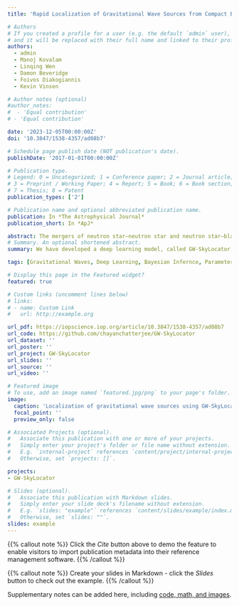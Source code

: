 ```yaml
---
title: 'Rapid Localization of Gravitational Wave Sources from Compact Binary Coalescences Using Deep Learning'

# Authors
# If you created a profile for a user (e.g. the default `admin` user), write the username (folder name) here
# and it will be replaced with their full name and linked to their profile.
authors:
  - admin
  - Manoj Kovalam
  - Linqing Wen
  - Damon Beveridge
  - Foivos Diakogiannis
  - Kevin Vinsen

# Author notes (optional)
#author_notes:
#  - 'Equal contribution'
# - 'Equal contribution'

date: '2023-12-05T00:00:00Z'
doi: '10.3847/1538-4357/ad08b7'

# Schedule page publish date (NOT publication's date).
publishDate: '2017-01-01T00:00:00Z'

# Publication type.
# Legend: 0 = Uncategorized; 1 = Conference paper; 2 = Journal article;
# 3 = Preprint / Working Paper; 4 = Report; 5 = Book; 6 = Book section;
# 7 = Thesis; 8 = Patent
publication_types: ['2']

# Publication name and optional abbreviated publication name.
publication: In *The Astrophysical Journal*
publication_short: In *ApJ*

abstract: The mergers of neutron star–neutron star and neutron star–black hole binaries (NSBHs) are the most promising gravitational wave (GW) events with electromagnetic (EM) counterparts. The rapid detection, localization, and simultaneous multimessenger follow-up of these sources are of primary importance in the upcoming science runs of the LIGO-Virgo-KAGRA Collaboration. While prompt EM counterparts during binary mergers can last less than 2 s, the timescales of existing localization methods that use Bayesian techniques, vary from seconds to days. In this paper, we propose the first deep learning–based approach for rapid and accurate sky localization of all types of binary coalescences, including neutron star–neutron star and NSBHs for the first time. Specifically, we train and test a normalizing flow model on matched-filtering output from GW searches to obtain sky direction posteriors in around 1 s using a single P100 GPU, which is several orders of magnitude faster than full Bayesian techniques.
# Summary. An optional shortened abstract.
summary: We have developed a deep learning model, called GW-SkyLocator, to obtain the posterior distribution of the sky location of gravitational wave sources. This method is applicable for all three categories of compact binary coalescences - binary black holes, binary neutron stars and neutron star-black hole binaries.

tags: [Gravitational Waves, Deep Learning, Bayesian Infernce, Parameter Estimation] 

# Display this page in the Featured widget?
featured: true

# Custom links (uncomment lines below)
# links:
# - name: Custom Link
#   url: http://example.org

url_pdf: https://iopscience.iop.org/article/10.3847/1538-4357/ad08b7
url_code: https://github.com/chayanchatterjee/GW-SkyLocator
url_dataset: ''
url_poster: ''
url_project: GW-SkyLocator
url_slides: ''
url_source: ''
url_video: ''

# Featured image
# To use, add an image named `featured.jpg/png` to your page's folder.
image:
  caption: 'Localization of gravitational wave sources using GW-SkyLocator'
  focal_point: ''
  preview_only: false

# Associated Projects (optional).
#   Associate this publication with one or more of your projects.
#   Simply enter your project's folder or file name without extension.
#   E.g. `internal-project` references `content/project/internal-project/index.md`.
#   Otherwise, set `projects: []`.

projects:
- GW-SkyLocator

# Slides (optional).
#   Associate this publication with Markdown slides.
#   Simply enter your slide deck's filename without extension.
#   E.g. `slides: "example"` references `content/slides/example/index.md`.
#   Otherwise, set `slides: ""`.
slides: example
---
```


{{% callout note %}}
Click the _Cite_ button above to demo the feature to enable visitors to import publication metadata into their reference management software.
{{% /callout %}}

{{% callout note %}}
Create your slides in Markdown - click the _Slides_ button to check out the example.
{{% /callout %}}

Supplementary notes can be added here, including [code, math, and images](https://wowchemy.com/docs/writing-markdown-latex/).

